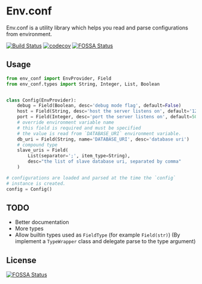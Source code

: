 # Env.conf

Env.conf is a utility library which helps you read and parse configurations from
environment.


[![Build Status](https://travis-ci.com/QuantumLaboratory/env_conf.svg?branch=master)](https://travis-ci.com/QuantumLaboratory/env_conf)
[![codecov](https://codecov.io/gh/QuantumGhost/env_conf/branch/master/graph/badge.svg)](https://codecov.io/gh/QuantumGhost/env_conf)
[![FOSSA Status](https://app.fossa.io/api/projects/git%2Bgithub.com%2FQuantumGhost%2Fenv_conf.svg?type=shield)](https://app.fossa.io/projects/git%2Bgithub.com%2FQuantumGhost%2Fenv_conf?ref=badge_shield)

## Usage

~~~py
from env_conf import EnvProvider, Field
from env_conf.types import String, Integer, List, Boolean


class Config(EnvProvider):
    debug = Field(Boolean, desc='debug mode flag', default=False)
    host = Field(String, desc='host the server listens on', default='127.0.0.0')
    port = Field(Integer, desc='port the server listens on', default=5000)
    # override environment variable name
    # this field is required and must be specified
    # the value is read from `DATABASE_URI` environment variable.
    db_uri = Field(String, name='DATABASE_URI', desc='database uri')
    # compound type
    slave_uris = Field(
        List(separator=';', item_type=String),
        desc="the list of slave database uri, separated by comma"
    )

# configurations are loaded and parsed at the time the `config`
# instance is created.
config = Config()
~~~

## TODO

 - Better documentation
 - More types
 - Allow builtin types used as `FieldType` (for example `Field(str)`)
   (By implement a `TypeWrapper` class and delegate parse to the type
   argument)


## License
[![FOSSA Status](https://app.fossa.io/api/projects/git%2Bgithub.com%2FQuantumGhost%2Fenv_conf.svg?type=large)](https://app.fossa.io/projects/git%2Bgithub.com%2FQuantumGhost%2Fenv_conf?ref=badge_large)
